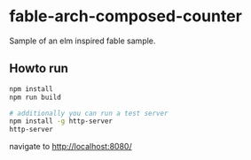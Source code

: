 # fable-arch-composed-counter

Sample of an elm inspired fable sample.

## Howto run

```bash
npm install
npm run build

# additionally you can run a test server
npm install -g http-server
http-server
```

navigate to [http://localhost:8080/](http://localhost:8080/)
